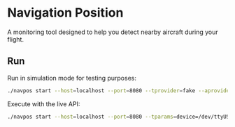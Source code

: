 # Navigation Position
A monitoring tool designed to help you detect nearby aircraft during your flight.

## Run
Run in simulation mode for testing purposes:

```bash
./navpos start --host=localhost --port=8080 --tprovider=fake --aprovider=fake
```

Execute with the live API:

```bash
./navpos start --host=localhost --port=8080 --tparams=device=/dev/ttyUSB0,baudrate=115200
```